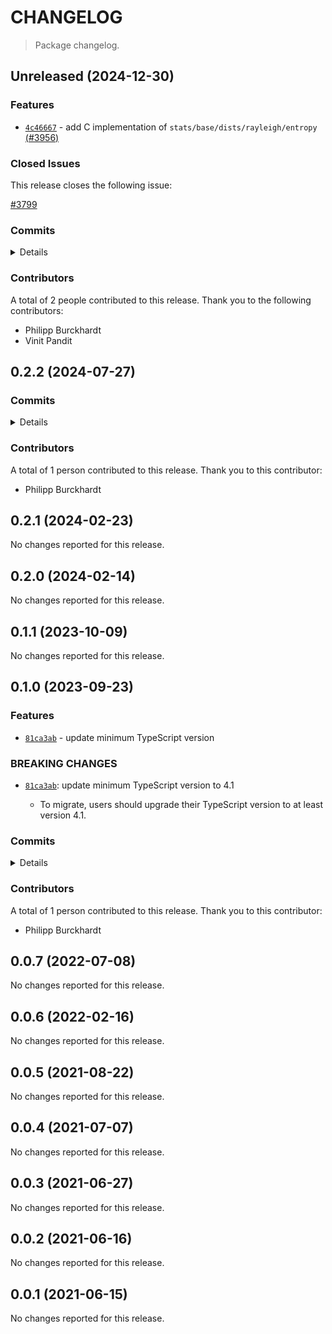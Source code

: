 # CHANGELOG

> Package changelog.

<section class="release" id="unreleased">

## Unreleased (2024-12-30)

<section class="features">

### Features

-   [`4c46667`](https://github.com/stdlib-js/stdlib/commit/4c466676e6dc28dc112a042096f94286f2e599a5) - add C implementation of `stats/base/dists/rayleigh/entropy` [(#3956)](https://github.com/stdlib-js/stdlib/pull/3956)

</section>

<!-- /.features -->

<section class="issues">

### Closed Issues

This release closes the following issue:

[#3799](https://github.com/stdlib-js/stdlib/issues/3799)

</section>

<!-- /.issues -->

<section class="commits">

### Commits

<details>

-   [`8bf8285`](https://github.com/stdlib-js/stdlib/commit/8bf8285aba0ecbd00ae145c4c5c098cd28135814) - **chore:** minor clean-up _(by Philipp Burckhardt)_
-   [`4c46667`](https://github.com/stdlib-js/stdlib/commit/4c466676e6dc28dc112a042096f94286f2e599a5) - **feat:** add C implementation of `stats/base/dists/rayleigh/entropy` [(#3956)](https://github.com/stdlib-js/stdlib/pull/3956) _(by Vinit Pandit, Philipp Burckhardt)_

</details>

</section>

<!-- /.commits -->

<section class="contributors">

### Contributors

A total of 2 people contributed to this release. Thank you to the following contributors:

-   Philipp Burckhardt
-   Vinit Pandit

</section>

<!-- /.contributors -->

</section>

<!-- /.release -->

<section class="release" id="v0.2.2">

## 0.2.2 (2024-07-27)

<section class="commits">

### Commits

<details>

-   [`41d41e9`](https://github.com/stdlib-js/stdlib/commit/41d41e959b4eaad3c631e6898e3144a4015a5458) - **test:** include trailing newlines in Julia-generated JSON fixtures _(by Philipp Burckhardt)_
-   [`9ed7d0e`](https://github.com/stdlib-js/stdlib/commit/9ed7d0e7d57edb5ad0dfb65c944bed87d475cbf3) - **chore:** add missing trailing newlines _(by Philipp Burckhardt)_

</details>

</section>

<!-- /.commits -->

<section class="contributors">

### Contributors

A total of 1 person contributed to this release. Thank you to this contributor:

-   Philipp Burckhardt

</section>

<!-- /.contributors -->

</section>

<!-- /.release -->

<section class="release" id="v0.2.1">

## 0.2.1 (2024-02-23)

No changes reported for this release.

</section>

<!-- /.release -->

<section class="release" id="v0.2.0">

## 0.2.0 (2024-02-14)

No changes reported for this release.

</section>

<!-- /.release -->

<section class="release" id="v0.1.1">

## 0.1.1 (2023-10-09)

No changes reported for this release.

</section>

<!-- /.release -->

<section class="release" id="v0.1.0">

## 0.1.0 (2023-09-23)

<section class="features">

### Features

-   [`81ca3ab`](https://github.com/stdlib-js/stdlib/commit/81ca3ab33585150e98a402b3e6d57beb1ec36864) - update minimum TypeScript version

</section>

<!-- /.features -->

<section class="breaking-changes">

### BREAKING CHANGES

-   [`81ca3ab`](https://github.com/stdlib-js/stdlib/commit/81ca3ab33585150e98a402b3e6d57beb1ec36864): update minimum TypeScript version to 4.1

    -   To migrate, users should upgrade their TypeScript version to at least version 4.1.

</section>

<!-- /.breaking-changes -->

<section class="commits">

### Commits

<details>

-   [`81ca3ab`](https://github.com/stdlib-js/stdlib/commit/81ca3ab33585150e98a402b3e6d57beb1ec36864) - **feat:** update minimum TypeScript version _(by Philipp Burckhardt)_
-   [`d5fa8e8`](https://github.com/stdlib-js/stdlib/commit/d5fa8e8a6267a837a25a7027e9fe3e847bc2d1c5) - **test:** use strictEqual checks _(by Philipp Burckhardt)_
-   [`37f032d`](https://github.com/stdlib-js/stdlib/commit/37f032d4a571f667ea99f6f52f60b5d736c627f3) - **docs:** render equations via math code blocks _(by Philipp Burckhardt)_

</details>

</section>

<!-- /.commits -->

<section class="contributors">

### Contributors

A total of 1 person contributed to this release. Thank you to this contributor:

-   Philipp Burckhardt

</section>

<!-- /.contributors -->

</section>

<!-- /.release -->

<section class="release" id="v0.0.7">

## 0.0.7 (2022-07-08)

No changes reported for this release.

</section>

<!-- /.release -->

<section class="release" id="v0.0.6">

## 0.0.6 (2022-02-16)

No changes reported for this release.

</section>

<!-- /.release -->

<section class="release" id="v0.0.5">

## 0.0.5 (2021-08-22)

No changes reported for this release.

</section>

<!-- /.release -->

<section class="release" id="v0.0.4">

## 0.0.4 (2021-07-07)

No changes reported for this release.

</section>

<!-- /.release -->

<section class="release" id="v0.0.3">

## 0.0.3 (2021-06-27)

No changes reported for this release.

</section>

<!-- /.release -->

<section class="release" id="v0.0.2">

## 0.0.2 (2021-06-16)

No changes reported for this release.

</section>

<!-- /.release -->

<section class="release" id="v0.0.1">

## 0.0.1 (2021-06-15)

No changes reported for this release.

</section>

<!-- /.release -->

